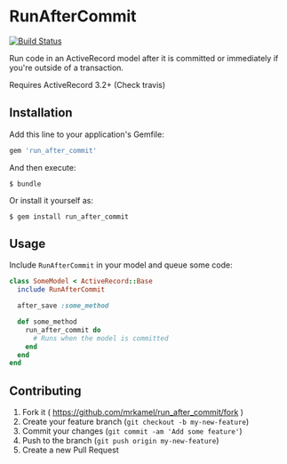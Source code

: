 # RunAfterCommit

[![Build Status](https://secure.travis-ci.org/mrkamel/run_after_commit.png?branch=master)](http://travis-ci.org/mrkamel/run_after_commit)

Run code in an ActiveRecord model after it is committed
or immediately if you're outside of a transaction.

Requires ActiveRecord 3.2+ (Check travis)

## Installation

Add this line to your application's Gemfile:

```ruby
gem 'run_after_commit'
```

And then execute:

    $ bundle

Or install it yourself as:

    $ gem install run_after_commit

## Usage

Include `RunAfterCommit` in your model and queue some code:

```ruby
class SomeModel < ActiveRecord::Base
  include RunAfterCommit

  after_save :some_method

  def some_method
    run_after_commit do
      # Runs when the model is committed
    end
  end
end
```

## Contributing

1. Fork it ( https://github.com/mrkamel/run_after_commit/fork )
2. Create your feature branch (`git checkout -b my-new-feature`)
3. Commit your changes (`git commit -am 'Add some feature'`)
4. Push to the branch (`git push origin my-new-feature`)
5. Create a new Pull Request
